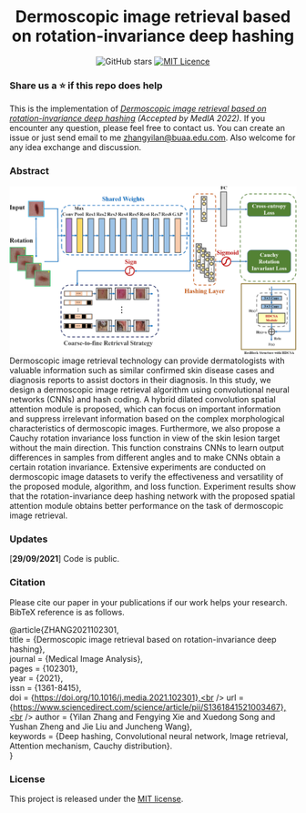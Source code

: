 <div align="center">

<h1>Dermoscopic image retrieval based on rotation-invariance deep hashing</h1>


![GitHub stars](https://badgen.net/github/stars/zylbuaa/dermoscopic_img_retrieval)
[![MIT Licence](https://badges.frapsoft.com/os/mit/mit.svg?v=103)](https://opensource.org/licenses/mit-license.php)

</div>

### Share us a :star: if this repo does help


This is the implementation of *[Dermoscopic image retrieval based on rotation-invariance deep hashing](https://doi.org/10.1016/j.media.2021.102301) (Accepted by MedIA 2022)*. If you encounter any question, please feel free to contact us. You can create an issue or just send email to me zhangyilan@buaa.edu.com. Also welcome for any idea exchange and discussion.


### Abstract
![Our Network Structure](net.jpg)
Dermoscopic image retrieval technology can provide dermatologists with valuable information such as similar confirmed skin disease cases and diagnosis reports to assist doctors in their diagnosis. In this study, we design a dermoscopic image retrieval algorithm using convolutional neural networks (CNNs) and hash coding. A hybrid dilated convolution spatial attention module is proposed, which can focus on important information and suppress irrelevant information based on the complex morphological characteristics of dermoscopic images. Furthermore, we also propose a Cauchy rotation invariance loss function in view of the skin lesion target without the main direction. This function constrains CNNs to learn output differences in samples from different angles and to make CNNs obtain a certain rotation invariance. Extensive experiments are conducted on dermoscopic image datasets to verify the effectiveness and versatility of the proposed module, algorithm, and loss function. Experiment results show that the rotation-invariance deep hashing network with the proposed spatial attention module obtains better performance on the task of dermoscopic image retrieval.

### Updates

[**29/09/2021**] Code is public.

### Citation
Please cite our paper in your publications if our work helps your research. BibTeX reference is as follows.<br />

@article{ZHANG2021102301,<br />
title = {Dermoscopic image retrieval based on rotation-invariance deep hashing},<br />
journal = {Medical Image Analysis},<br />
pages = {102301},<br />
year = {2021},<br />
issn = {1361-8415},<br />
doi = {https://doi.org/10.1016/j.media.2021.102301},<br />
url = {https://www.sciencedirect.com/science/article/pii/S1361841521003467},<br />
author = {Yilan Zhang and Fengying Xie and Xuedong Song and Yushan Zheng and Jie Liu and Juncheng Wang},<br />
keywords = {Deep hashing, Convolutional neural network, Image retrieval, Attention mechanism, Cauchy distribution}.<br />
}


### License
This project is released under the [MIT license](LICENSE).